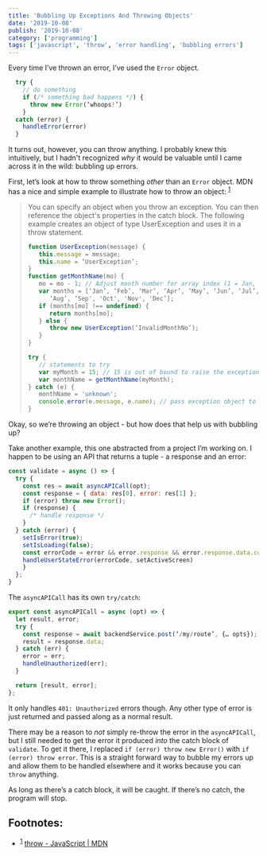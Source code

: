 ```yaml
---
title: 'Bubbling Up Exceptions And Throwing Objects'
date: '2019-10-08'
publish: '2019-10-08'
category: ['programming']
tags: ['javascript', 'throw', 'error handling', 'bubbling errors']
---
```


Every time I’ve thrown an error, I’ve used the `Error` object.

```javascript
  try {
    // do something
    if (/* something bad happens */) {
      throw new Error(‘whoops!’)
    }
  catch (error) {
    handleError(error)
  }
```

It turns out, however, you can throw anything. I probably knew this intuitively, but I hadn't recognized _why_ it would be valuable until I came across it in the wild: bubbling up errors.

First, let’s look at how to throw something _other_ than an `Error` object. MDN has a nice and simple example to illustrate how to throw an object: <sup>[1](#fn1)</sup><a id="sup1"></a>

> You can specify an object when you throw an exception. You can then reference the object's properties in the catch block. The following example creates an object of type UserException and uses it in a throw statement.
>
> ```javascript
> function UserException(message) {
>    this.message = message;
>    this.name = ‘UserException’;
> }
> function getMonthName(mo) {
>    mo = mo - 1; // Adjust month number for array index (1 = Jan, 12 = Dec)
>    var months = [‘Jan’, ‘Feb’, ‘Mar’, ‘Apr’, ‘May’, ‘Jun’, ‘Jul’,
>       ‘Aug’, ‘Sep', 'Oct', 'Nov', 'Dec’];
>    if (months[mo] !== undefined) {
>       return months[mo];
>    } else {
>       throw new UserException(‘InvalidMonthNo’);
>    }
> }
>
> try {
>    // statements to try
>    var myMonth = 15; // 15 is out of bound to raise the exception
>    var monthName = getMonthName(myMonth);
> } catch (e) {
>    monthName = 'unknown';
>    console.error(e.message, e.name); // pass exception object to err handler
> }
> ```

Okay, so we’re throwing an object - but how does that help us with bubbling up?

Take another example, this one abstracted from a project I’m working on. I happen to be using an API that returns a tuple - a response and an error:

```javascript
const validate = async () => {
  try {
    const res = await asyncAPICall(opt);
    const response = { data: res[0], error: res[1] };
    if (error) throw new Error();
    if (response) {
      /* handle response */
    }
  } catch (error) {
    setIsError(true);
    setIsLoading(false);
    const errorCode = error && error.response && error.response.data.code
    handleUserStateError(errorCode, setActiveScreen)
    }
  };
}
```

The `asyncAPICall` has its own `try/catch`:

```javascript
export const asyncAPICall = async (opt) => {
  let result, error;
  try {
    const response = await backendService.post(‘/my/route’, {… opts});
    result = response.data;
  } catch (err) {
    error = err;
    handleUnauthorized(err);
  }

  return [result, error];
};
```

It only handles `401: Unauthorized` errors though. Any other type of error is just returned and passed along as a normal result.

There may be a reason to _not_ simply re-throw the error in the `asyncAPICall`, but I still needed to get the error it produced _into_ the catch block of `validate`. To get it there, I replaced `if (error) throw new Error()` with `if (error) throw error`. This is a straight forward way to bubble my errors up and allow them to be handled elsewhere and it works because you can `throw` anything.

As long as there’s a catch block, it will be caught. If there’s no catch, the program will stop.

## Footnotes:

-   <sup>[1](#sup1)</sup><a id="fn1"></a> [throw - JavaScript | MDN](https://developer.mozilla.org/en-US/docs/Web/JavaScript/Reference/Statements/throw#Throw_an_object)
